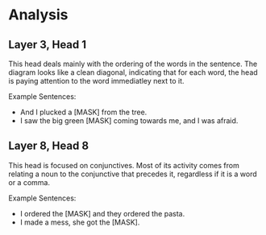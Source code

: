 # Analysis

## Layer 3, Head 1

This head deals mainly with the ordering of the words in the sentence. The diagram looks like a clean diagonal, indicating that for each word, the head is paying attention to the word immediatley next to it.

Example Sentences:
- And I plucked a [MASK] from the tree.
- I saw the big green [MASK] coming towards me, and I was afraid.

## Layer 8, Head 8

This head is focused on conjunctives. Most of its activity comes from relating a noun to the conjunctive that precedes it, regardless if it is a word or a comma.

Example Sentences:
- I ordered the [MASK] and they ordered the pasta.
- I made a mess, she got the [MASK].

